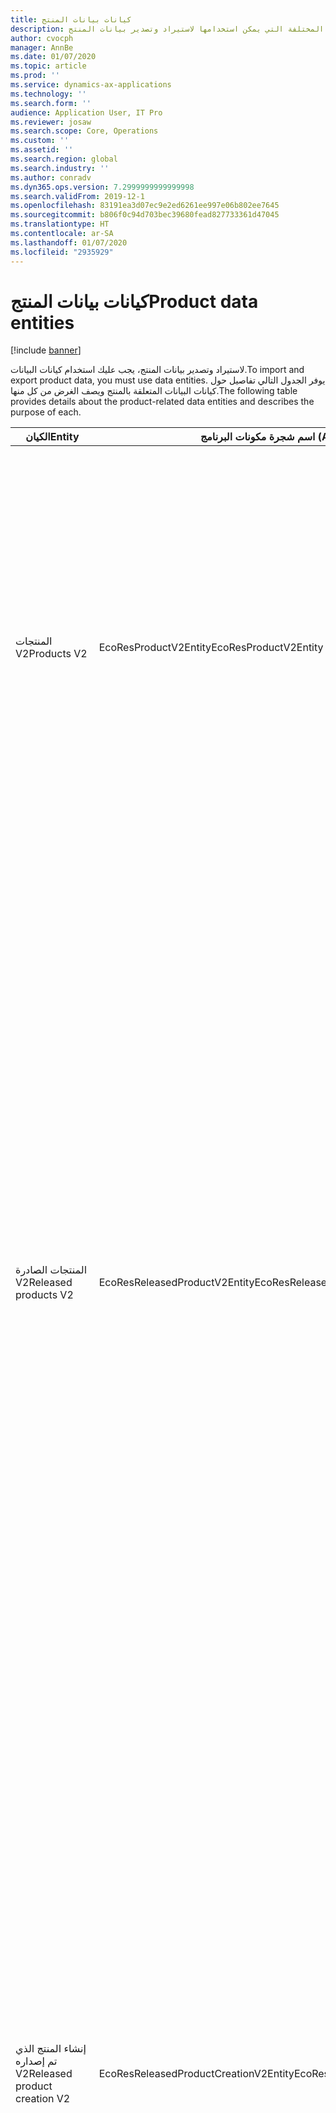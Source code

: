 ```yaml
---
title: كيانات بيانات المنتج
description: يوفر هذا الموضوع معلومات حول الكيانات المختلفة التي يمكن استخدامها لاستيراد وتصدير بيانات المنتج.
author: cvocph
manager: AnnBe
ms.date: 01/07/2020
ms.topic: article
ms.prod: ''
ms.service: dynamics-ax-applications
ms.technology: ''
ms.search.form: ''
audience: Application User, IT Pro
ms.reviewer: josaw
ms.search.scope: Core, Operations
ms.custom: ''
ms.assetid: ''
ms.search.region: global
ms.search.industry: ''
ms.author: conradv
ms.dyn365.ops.version: 7.2999999999999998
ms.search.validFrom: 2019-12-1
ms.openlocfilehash: 83191ea3d07ec9e2ed6261ee997e06b802ee7645
ms.sourcegitcommit: b806f0c94d703bec39680fead827733361d47045
ms.translationtype: HT
ms.contentlocale: ar-SA
ms.lasthandoff: 01/07/2020
ms.locfileid: "2935929"
---
```

# <a name="product-data-entities"></a><span data-ttu-id="a3e89-103">كيانات بيانات المنتج</span><span class="sxs-lookup"><span data-stu-id="a3e89-103">Product data entities</span></span>

[!include [banner](../includes/banner.md)]

<span data-ttu-id="a3e89-104">لاستيراد وتصدير بيانات المنتج، يجب عليك استخدام كيانات البيانات.</span><span class="sxs-lookup"><span data-stu-id="a3e89-104">To import and export product data, you must use data entities.</span></span> <span data-ttu-id="a3e89-105">يوفر الجدول التالي تفاصيل حول كيانات البيانات المتعلقة بالمنتج ويصف الغرض من كل منها.</span><span class="sxs-lookup"><span data-stu-id="a3e89-105">The following table provides details about the product-related data entities and describes the purpose of each.</span></span>

| <span data-ttu-id="a3e89-106">الكيان</span><span class="sxs-lookup"><span data-stu-id="a3e89-106">Entity</span></span> | <span data-ttu-id="a3e89-107">اسم شجرة مكونات البرنامج (AOT) (النوع)</span><span class="sxs-lookup"><span data-stu-id="a3e89-107">Application Object Tree (AOT) name (type)</span></span> | <span data-ttu-id="a3e89-108">الملاحظات</span><span class="sxs-lookup"><span data-stu-id="a3e89-108">Notes</span></span> |
|--------|-------------------------------------------|-------|
| <span data-ttu-id="a3e89-109">المنتجات V2</span><span class="sxs-lookup"><span data-stu-id="a3e89-109">Products V2</span></span> | <span data-ttu-id="a3e89-110">EcoResProductV2Entity</span><span class="sxs-lookup"><span data-stu-id="a3e89-110">EcoResProductV2Entity</span></span> | <span data-ttu-id="a3e89-111">ويُستخدم هذا الكيان لاستيراد وتصدير المنتجات المتميزة والمنتجات الرئيسية.</span><span class="sxs-lookup"><span data-stu-id="a3e89-111">This entity is used to import and export shared products-distinct products and product masters.</span></span> <span data-ttu-id="a3e89-112">إنها تسمح للحصول على التحديثات.</span><span class="sxs-lookup"><span data-stu-id="a3e89-112">It allows for updates.</span></span> <span data-ttu-id="a3e89-113">لا يدعم عمليات SQL المستندة إلى مجموعة.</span><span class="sxs-lookup"><span data-stu-id="a3e89-113">It doesn't support set-based SQL operations.</span></span> <span data-ttu-id="a3e89-114">يتم تمكينه لبروتوكول البيانات المفتوحة (OData).</span><span class="sxs-lookup"><span data-stu-id="a3e89-114">It's enabled for Open Data Protocol (OData).</span></span> |
| <span data-ttu-id="a3e89-115">المنتجات الصادرة V2</span><span class="sxs-lookup"><span data-stu-id="a3e89-115">Released products V2</span></span> | <span data-ttu-id="a3e89-116">EcoResReleasedProductV2Entity</span><span class="sxs-lookup"><span data-stu-id="a3e89-116">EcoResReleasedProductV2Entity</span></span> | <span data-ttu-id="a3e89-117">ويُستخدم هذا الكيان لاستيراد وتصدير المنتجات الصادرة‬، المنتجات المتميزة والمنتجات الرئيسية.</span><span class="sxs-lookup"><span data-stu-id="a3e89-117">This entity is used to import and export released products-distinct products and product masters.</span></span> <span data-ttu-id="a3e89-118">إنها تسمح للحصول على التحديثات.</span><span class="sxs-lookup"><span data-stu-id="a3e89-118">It allows for updates.</span></span> <span data-ttu-id="a3e89-119">يتطلب ان يتم إنشاء المنتج المشترك بالفعل.</span><span class="sxs-lookup"><span data-stu-id="a3e89-119">It requires that the shared product already be created.</span></span> <span data-ttu-id="a3e89-120">عند استيراد منتج جديد تم إصداره، يحدث إصدار للمنتج المشترك.</span><span class="sxs-lookup"><span data-stu-id="a3e89-120">When a new released product is imported, a release of the shared product occurs.</span></span> <span data-ttu-id="a3e89-121">وهناك أيضا كيانات منفصلة يمكن استخدامها لاستيراد وتصدير المنتجات الرئيسية التي تم إصدارها وإصدار متغيرات مميزه.</span><span class="sxs-lookup"><span data-stu-id="a3e89-121">There are also separate entities that can be used to import and export released product masters and released distinct variants.</span></span> <span data-ttu-id="a3e89-122">لا يعتمد هذا الكيان عمليات SQL المستندة إلى مجموعه أو عمليات الحذف.</span><span class="sxs-lookup"><span data-stu-id="a3e89-122">This entity doesn't support set-based SQL operations or delete operations.</span></span> <span data-ttu-id="a3e89-123">تم تمكينه ل OData.</span><span class="sxs-lookup"><span data-stu-id="a3e89-123">It's enabled for OData.</span></span> |
| <span data-ttu-id="a3e89-124">إنشاء المنتج الذي تم إصداره V2</span><span class="sxs-lookup"><span data-stu-id="a3e89-124">Released product creation V2</span></span> | <span data-ttu-id="a3e89-125">EcoResReleasedProductCreationV2Entity</span><span class="sxs-lookup"><span data-stu-id="a3e89-125">EcoResReleasedProductCreationV2Entity</span></span> | <span data-ttu-id="a3e89-126">يتم استخدام هذا الكيان لاستيراد المنتجات المشتركة والمنتجات التي تم إصدارها في خطوه واحدة.</span><span class="sxs-lookup"><span data-stu-id="a3e89-126">This entity is used to import shared products and released products in one step.</span></span> <span data-ttu-id="a3e89-127">على الرغم من أنه يدعم الصادرات، إلا أن هذا الاستخدام غير مستحسن، لأن الغرض من الكيان هو إنشاء المنتج.</span><span class="sxs-lookup"><span data-stu-id="a3e89-127">Although it supports exports, that use isn't recommended, because the purpose of the entity is product creation.</span></span> <span data-ttu-id="a3e89-128">لا يدعم التحديثات.</span><span class="sxs-lookup"><span data-stu-id="a3e89-128">It doesn't support updates.</span></span> <span data-ttu-id="a3e89-129">يدعم مجموعة محدودة من الحقول (الحقول المتوفرة في مربع حوار إنشاء المنتج).</span><span class="sxs-lookup"><span data-stu-id="a3e89-129">It supports a limited set of fields (fields that are available in the product creation dialog box).</span></span> <span data-ttu-id="a3e89-130">لا يدعم عمليات SQL المستندة إلى مجموعة.</span><span class="sxs-lookup"><span data-stu-id="a3e89-130">It doesn't support set-based SQL operations.</span></span> <span data-ttu-id="a3e89-131">لا يتم كشفها من خلال OData.</span><span class="sxs-lookup"><span data-stu-id="a3e89-131">It isn't exposed through OData.</span></span> |
| <span data-ttu-id="a3e89-132">متغيرات المنتجات</span><span class="sxs-lookup"><span data-stu-id="a3e89-132">Product variants</span></span> | <span data-ttu-id="a3e89-133">EcoResProductVariantEntity</span><span class="sxs-lookup"><span data-stu-id="a3e89-133">EcoResProductVariantEntity</span></span> | <span data-ttu-id="a3e89-134">يتم استخدام هذا الكيان لاستيراد وتصدير متغيرات المنتجات المشتركة.</span><span class="sxs-lookup"><span data-stu-id="a3e89-134">This entity is used to import and export shared product variants.</span></span> <span data-ttu-id="a3e89-135">إنها تسمح للحصول على التحديثات.</span><span class="sxs-lookup"><span data-stu-id="a3e89-135">It allows for updates.</span></span> <span data-ttu-id="a3e89-136">وهو يتطلب إنشاء قيم الابعاد الفعلية.</span><span class="sxs-lookup"><span data-stu-id="a3e89-136">It requires that dimension values already be created.</span></span> <span data-ttu-id="a3e89-137">مفتاح التكامل هو المنتج الرئيسي بالإضافة إلى أبعاد المنتج</span><span class="sxs-lookup"><span data-stu-id="a3e89-137">The integration key is the product master plus product dimensions.</span></span> <span data-ttu-id="a3e89-138">لا يدعم هذا الكيان عمليات SQL المستندة إلى مجموعة.</span><span class="sxs-lookup"><span data-stu-id="a3e89-138">This entity doesn't support set-based SQL operations.</span></span> <span data-ttu-id="a3e89-139">تم تمكينه ل OData.</span><span class="sxs-lookup"><span data-stu-id="a3e89-139">It's enabled for OData.</span></span> <span data-ttu-id="a3e89-140">وهو يدعم عمليات الحذف.</span><span class="sxs-lookup"><span data-stu-id="a3e89-140">It supports delete operations.</span></span> <span data-ttu-id="a3e89-141">لا يمكن تمديده من خلال إضافة أبعاد المنتج الجديد.</span><span class="sxs-lookup"><span data-stu-id="a3e89-141">It can't be extended through the addition of new product dimensions.</span></span> |
| <span data-ttu-id="a3e89-142">متغيرات المنتجات حسب تعريف رقم المنتج</span><span class="sxs-lookup"><span data-stu-id="a3e89-142">Product variants by product number identification</span></span> | <span data-ttu-id="a3e89-143">EcoResProductNumberIdentifiedProductVariantEntity</span><span class="sxs-lookup"><span data-stu-id="a3e89-143">EcoResProductNumberIdentifiedProductVariantEntity</span></span> | <span data-ttu-id="a3e89-144">يتم استخدام هذا الكيان لاستيراد وتصدير متغيرات المنتجات المشتركة.</span><span class="sxs-lookup"><span data-stu-id="a3e89-144">This entity is used to import and export shared product variants.</span></span> <span data-ttu-id="a3e89-145">إنها تسمح للحصول على التحديثات.</span><span class="sxs-lookup"><span data-stu-id="a3e89-145">It allows for updates.</span></span> <span data-ttu-id="a3e89-146">وهو يتطلب إنشاء قيم الابعاد الفعلية.</span><span class="sxs-lookup"><span data-stu-id="a3e89-146">It requires that dimension values already be created.</span></span> <span data-ttu-id="a3e89-147">مفتاح التكامل هو رقم المنتج (في حين أن مفتاح التكامل لكيان **متغيرات المنتج** هو المنتج الرئيسي بالإضافة إلى أبعاد المنتج).</span><span class="sxs-lookup"><span data-stu-id="a3e89-147">The integration key is the product number (whereas the integration key for the **Product variants** entity is the product master plus product dimensions).</span></span> |
| <span data-ttu-id="a3e89-148">متغيرات المنتج الذي تم إصداره</span><span class="sxs-lookup"><span data-stu-id="a3e89-148">Released product variants</span></span> | <span data-ttu-id="a3e89-149">EcoResReleasedProductVariantEntity</span><span class="sxs-lookup"><span data-stu-id="a3e89-149">EcoResReleasedProductVariantEntity</span></span> | <span data-ttu-id="a3e89-150">يتم استخدام هذا الكيان لاستيراد وتصدير متغيرات المنتجات التي تم إصدارها.</span><span class="sxs-lookup"><span data-stu-id="a3e89-150">This entity is used to import and export released product variants.</span></span> <span data-ttu-id="a3e89-151">إنها تسمح للحصول على التحديثات.</span><span class="sxs-lookup"><span data-stu-id="a3e89-151">It allows for updates.</span></span> <span data-ttu-id="a3e89-152">يتطلب أن يتم إنشاء متغيرات المنتج المشتركة الفعلية.</span><span class="sxs-lookup"><span data-stu-id="a3e89-152">It requires that shared product variants already be created.</span></span> <span data-ttu-id="a3e89-153">عند استيراد متغير منتج جديد تم إصداره، يحدث إصدار متغير للمنتج المشترك.</span><span class="sxs-lookup"><span data-stu-id="a3e89-153">When a new released product variant is imported, a release of the shared product variant occurs.</span></span> <span data-ttu-id="a3e89-154">لا يدعم هذا الكيان عمليات SQL المستندة إلى مجموعة.</span><span class="sxs-lookup"><span data-stu-id="a3e89-154">This entity doesn't support set-based SQL operations.</span></span> <span data-ttu-id="a3e89-155">تم تمكينه ل OData.</span><span class="sxs-lookup"><span data-stu-id="a3e89-155">It's enabled for OData.</span></span> <span data-ttu-id="a3e89-156">على الرغم من أنه يدعم عمليات الحذف، إلا أن هذا الاستخدام يتسبب حاليًا في تلف البيانات نظرًا لوجود خطأ في النظام الأساسي الحالي.</span><span class="sxs-lookup"><span data-stu-id="a3e89-156">Although it supports delete operations, that use currently causes data corruption because of a bug in the current platform.</span></span> <span data-ttu-id="a3e89-157">لا يمكن تمديد هذا الكيان من خلال إضافة أبعاد جديدة للمنتج.</span><span class="sxs-lookup"><span data-stu-id="a3e89-157">This entity can't be extended through the addition of new product dimensions.</span></span> |
| <span data-ttu-id="a3e89-158">متغيرات المنتجات الصادرة حسب تعريف رقم المنتج</span><span class="sxs-lookup"><span data-stu-id="a3e89-158">Released product variants by product number identification</span></span> | <span data-ttu-id="a3e89-159">EcoResProductNumberIdentifiedReleasedProductVariantEntity</span><span class="sxs-lookup"><span data-stu-id="a3e89-159">EcoResProductNumberIdentifiedReleasedProductVariantEntity</span></span> | <span data-ttu-id="a3e89-160">يشبه هذا الكيان كيان **متغيرات المنتج الذي تم إصداره‬** ، ولكن مفتاح التكامل هو رقم المنتج بدلاً من المنتج الرئيسي بالإضافة إلى أبعاد المنتج.</span><span class="sxs-lookup"><span data-stu-id="a3e89-160">This entity resembles the **Released product variants** entity, but the integration key is the product number instead of the product master plus product dimensions.</span></span> <span data-ttu-id="a3e89-161">يمكن تمديده من خلال إضافة أبعاد المنتج الجديد.</span><span class="sxs-lookup"><span data-stu-id="a3e89-161">It can be extended through the addition of new product dimensions.</span></span> |
| <span data-ttu-id="a3e89-162">منتجات قابلة للبيع تم إصدارها</span><span class="sxs-lookup"><span data-stu-id="a3e89-162">Sellable released products</span></span> | <span data-ttu-id="a3e89-163">EcoResSellableReleasedProductEntity</span><span class="sxs-lookup"><span data-stu-id="a3e89-163">EcoResSellableReleasedProductEntity</span></span> | <span data-ttu-id="a3e89-164">يُستخدم هذا الكيان لتصدير المنتجات القابلة للبيع فقط.</span><span class="sxs-lookup"><span data-stu-id="a3e89-164">This entity is used to export only sellable products.</span></span> <span data-ttu-id="a3e89-165">المنتجات القابلة للبيع هي المنتجات التي تشتمل على المعلومات المطلوبة لكي يتم استخدامها في أمر المبيعات.</span><span class="sxs-lookup"><span data-stu-id="a3e89-165">Sellable products are products that have the information that they require in order to be used in a sales order.</span></span> <span data-ttu-id="a3e89-166">تنطبق القواعد نفسها عند التحقق من صحة منتج باستخدام وظيفة **التحقق من الصحة** في صفحة **المنتج الذي تم إصداره**.</span><span class="sxs-lookup"><span data-stu-id="a3e89-166">The same rules apply when a product is validated by using the **Validate** function on the **Released products** page.</span></span> |
| <span data-ttu-id="a3e89-167">المنتجات المميزة الصادرة‬ V2</span><span class="sxs-lookup"><span data-stu-id="a3e89-167">Released Distinct products V2</span></span> | <span data-ttu-id="a3e89-168">EcoResDistinctProductV2Entity</span><span class="sxs-lookup"><span data-stu-id="a3e89-168">EcoResDistinctProductV2Entity</span></span> | <span data-ttu-id="a3e89-169">يُستخدم هذا الكيان لتصدير المنتجات المميزة.</span><span class="sxs-lookup"><span data-stu-id="a3e89-169">This entity is used to export distinct products.</span></span> <span data-ttu-id="a3e89-170">يمكن أن تكون هذه المنتجات المميزة منتجات ومنتجات فرعية ومتغيرات منتجات.</span><span class="sxs-lookup"><span data-stu-id="a3e89-170">Those distinct products can be products, subtype products, and product variants.</span></span> |
| <span data-ttu-id="a3e89-171">أصول المنتجات التي تم إصدارها V2</span><span class="sxs-lookup"><span data-stu-id="a3e89-171">Released products masters V2</span></span> | <span data-ttu-id="a3e89-172">EcoResProductMasterV2Entity</span><span class="sxs-lookup"><span data-stu-id="a3e89-172">EcoResProductMasterV2Entity</span></span> | <span data-ttu-id="a3e89-173">يُستخدم هذا الكيان لاستيراد وتصدير أصول المنتجات.</span><span class="sxs-lookup"><span data-stu-id="a3e89-173">This entity is used to import and export product masters.</span></span> <span data-ttu-id="a3e89-174">لم يتم تمكينه لإدارة البيانات.</span><span class="sxs-lookup"><span data-stu-id="a3e89-174">It isn't enabled for data management.</span></span> |
| <span data-ttu-id="a3e89-175">الصنف - الرمز الشريطي</span><span class="sxs-lookup"><span data-stu-id="a3e89-175">Item - bar code</span></span> | <span data-ttu-id="a3e89-176">EcoResProductBarcodeEntity</span><span class="sxs-lookup"><span data-stu-id="a3e89-176">EcoResProductBarcodeEntity</span></span> | <span data-ttu-id="a3e89-177">يُستخدم هذا الكيان لتصدير المنتجات والأكواد الشريطية‬.</span><span class="sxs-lookup"><span data-stu-id="a3e89-177">This entity is used to export products and bar codes.</span></span> |
| <span data-ttu-id="a3e89-178">حالات دورة حياة المنتج</span><span class="sxs-lookup"><span data-stu-id="a3e89-178">Product lifecycle states</span></span> | <span data-ttu-id="a3e89-179">EcoResProductLifecycleSateEntity</span><span class="sxs-lookup"><span data-stu-id="a3e89-179">EcoResProductLifecycleSateEntity</span></span> | <span data-ttu-id="a3e89-180">يُستخدم هذا الكيان لاستيراد وتصدير حالات دورة حياة المنتج المختلفة التي يمكن تخصيصها لمنتج ما.</span><span class="sxs-lookup"><span data-stu-id="a3e89-180">This entity is used to import and export the different product lifecycle states that can be assigned to a product.</span></span> |

> [!NOTE]
> <span data-ttu-id="a3e89-181">يمكنك استخدام كيان بيانات **المنتجات التي تم إصدارها V2** لاستيراد المنتجات إلى النظام فقط إذا تم بالفعل إنشاء المنتج المشترك.</span><span class="sxs-lookup"><span data-stu-id="a3e89-181">You can use the **Released Products V2** data entity to import products into the system only if the shared product has already been created.</span></span> <span data-ttu-id="a3e89-182">وبخلاف ذلك، لاستيراد المنتجات إلى النظام، يجب عليك استخدام كيان بيانات **إنشاء المنتج** .</span><span class="sxs-lookup"><span data-stu-id="a3e89-182">Otherwise, to import products into the system, you must use the **Product creation** data entity.</span></span>
